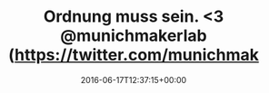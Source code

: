 ---
retweeted: false
source: <a href="https://about.twitter.com/products/tweetdeck" rel="nofollow">TweetDeck</a>
entities:
  user_mentions:
  - name: Munich Maker Lab
    screen_name: munichmakerlab
    indices:
    - '25'
    - '40'
    id_str: '1255634264'
    id: '1255634264'
  urls: []
  symbols: []
  media:
  - expanded_url: https://twitter.com/bascht/status/743784572396109824/photo/1
    indices:
    - '48'
    - '71'
    url: https://t.co/YDShnbL1wI
    media_url: http://pbs.twimg.com/media/ClJ0H1GWMAQ5jsa.jpg
    id_str: '743784566331158532'
    id: '743784566331158532'
    media_url_https: https://pbs.twimg.com/media/ClJ0H1GWMAQ5jsa.jpg
    sizes:
      thumb:
        w: '62'
        h: '62'
        resize: crop
      medium:
        w: '398'
        h: '62'
        resize: fit
      large:
        w: '398'
        h: '62'
        resize: fit
      small:
        w: '398'
        h: '62'
        resize: fit
    type: photo
    display_url: pic.twitter.com/YDShnbL1wI
  hashtags: []
display_text_range:
- '0'
- '71'
favorite_count: '6'
id_str: '743784572396109824'
truncated: false
retweet_count: '2'
id: '743784572396109824'
possibly_sensitive: false
created_at: Fri Jun 17 12:37:15 +0000 2016
favorited: false
full_text: |-
  Ordnung muss sein.
  &lt;3 [@munichmakerlab](https://twitter.com/munichmakerlab) Plenum
lang: de
extended_entities:
  media:
  - expanded_url: https://twitter.com/bascht/status/743784572396109824/photo/1
    indices:
    - '48'
    - '71'
    url: https://t.co/YDShnbL1wI
    media_url: http://pbs.twimg.com/media/ClJ0H1GWMAQ5jsa.jpg
    id_str: '743784566331158532'
    id: '743784566331158532'
    media_url_https: https://pbs.twimg.com/media/ClJ0H1GWMAQ5jsa.jpg
    sizes:
      thumb:
        w: '62'
        h: '62'
        resize: crop
      medium:
        w: '398'
        h: '62'
        resize: fit
      large:
        w: '398'
        h: '62'
        resize: fit
      small:
        w: '398'
        h: '62'
        resize: fit
    type: photo
    display_url: pic.twitter.com/YDShnbL1wI
tags:
- pesos/twitter
date: '2016-06-17T12:37:15+00:00'
src: https://twitter.com/bascht/status/743784572396109824
original_url: https://twitter.com/bascht/status/743784572396109824
type: twitter_tweet
media_url: https://img.bascht.com/twitter/pbs.twimg.com/media/ClJ0H1GWMAQ5jsa.jpg
text: |-
  Ordnung muss sein.
  &lt;3 [@munichmakerlab](https://twitter.com/munichmakerlab) Plenum
title: |-
  Ordnung muss sein.
  &lt;3 @munichmakerlab (https://twitter.com/munichmak

---